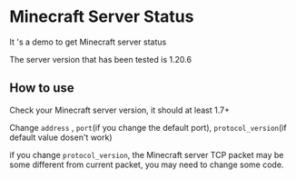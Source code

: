 # Minecraft Server Status

It 's a demo to get Minecraft server status

The server version that has been tested is 1.20.6

## How to use

Check your Minecraft server version, it should at least 1.7+

Change `address` , `port`(if you change the default port), `protocol_version`(if default value dosen't work)

if you change `protocol_version`, the Minecraft server TCP packet may be some different from current packet, you may need to change some code.

